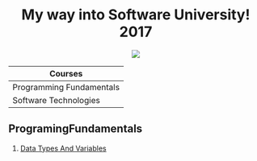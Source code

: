 <h1 align="center">My way into Software University! 2017</h1> 

<p align="center">
<img src="http://pichoster.net/image/aglKU">
</p>

| Courses     | 
| ---      | 
|  Programming Fundamentals | 
|  Software Technologies   | 

## ProgramingFundamentals
1. [Data Types And Variables](https://github.com/MarikMayhem/Software-University/tree/master/Programming%20Fundamentals/Data%20Types%20And%20Variables)
